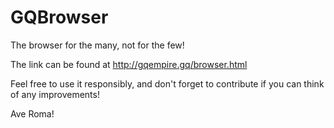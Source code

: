 # GQBrowser
The browser for the many, not for the few!

The link can be found at http://gqempire.gq/browser.html

Feel free to use it responsibly, and don't forget to contribute if you can think of any improvements!

Ave Roma!
